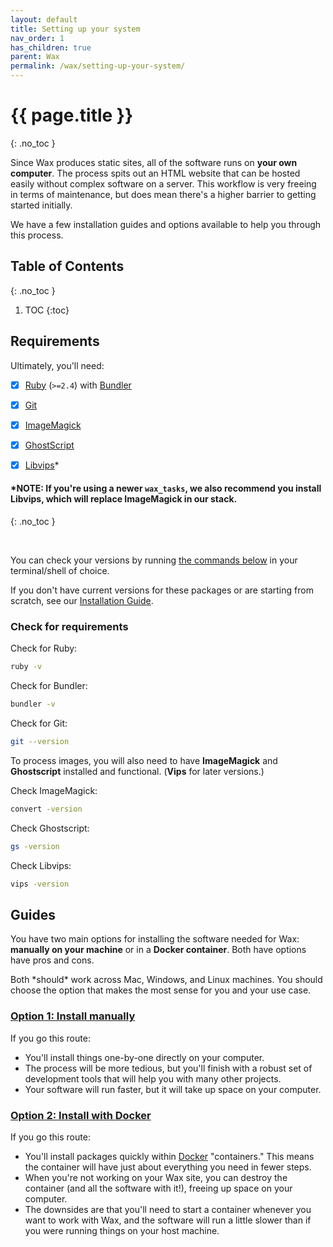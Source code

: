 ```yaml
---
layout: default
title: Setting up your system
nav_order: 1
has_children: true
parent: Wax
permalink: /wax/setting-up-your-system/
---
```


# {{ page.title }}
{: .no_toc }

Since Wax produces static sites, all of the software runs on **your own computer**. The process spits out an HTML website that can be hosted easily without complex software on a server. This workflow is very freeing in terms of maintenance, but does mean there's a higher barrier to getting started initially.

We have a few installation guides and options available to help you through this process.


## Table of Contents
{: .no_toc }

1. TOC
{:toc}

## Requirements

Ultimately, you'll need:
- [x] [Ruby](https://www.ruby-lang.org/en/) (`>=2.4`) with [Bundler](https://bundler.io/)
- [x] [Git](https://git-scm.com/)
- [x] [ImageMagick](https://imagemagick.org/index.php)
- [x] [GhostScript](https://www.ghostscript.com/)
- [x] [Libvips](https://libvips.github.io/libvips/)\*


#### \*NOTE: If you're using a newer `wax_tasks`, we also recommend you install __Libvips__, which will replace __ImageMagick__ in our stack.
{: .no_toc }

<br>

You can check your versions by running [the commands below](#check-for-requirements) in your terminal/shell of choice.

If you don't have current versions for these packages or are starting from scratch, see our [Installation Guide](../installation-guides/).


### Check for requirements

Check for Ruby:

```sh
ruby -v
```

Check for Bundler:

```sh
bundler -v
```

Check for Git:

```sh
git --version
```

To process images, you will also need to have __ImageMagick__ and __Ghostscript__ installed and functional. (__Vips__ for later versions.)

Check ImageMagick:

```sh
convert -version
```

Check Ghostscript:

```sh
gs -version
```

Check Libvips:

```sh
vips -version
```

## Guides

You have two main options for installing the software needed for Wax: __manually on your machine__ or in a __Docker container__. Both have options have pros and cons.

Both \*should\* work across Mac, Windows, and Linux machines. You should choose the option that makes the most sense for you and your use case.

### [Option 1: Install manually](install-manually/)

If you go this route:
- You'll install things one-by-one directly on your computer.
- The process will be more tedious, but you'll finish with a robust set of development tools that will help you with many other projects.
- Your software will run faster, but it will take up space on your computer.

### [Option 2: Install with Docker](with-docker/)

If you go this route:
- You'll install packages quickly within [Docker](https://www.docker.com/) "containers." This means the container will have just about everything you need in fewer steps.
- When you're not working on your Wax site, you can destroy the container (and all the software with it!), freeing up space on your computer.
- The downsides are that you'll need to start a container whenever you want to work with Wax, and the software will run a little slower than if you were running things on your host machine.
